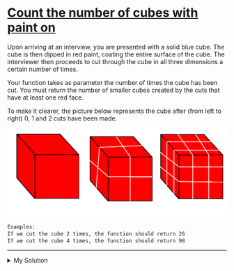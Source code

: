# [Count the number of cubes with paint on](https://www.codewars.com/kata/5763bb0af716cad8fb000580)

Upon arriving at an interview, you are presented with a solid blue cube. The cube is then dipped in red paint, coating
the entire surface of the cube. The interviewer then proceeds to cut through the cube in all three dimensions a certain
number of times.

Your function takes as parameter the number of times the cube has been cut. You must return the number of smaller cubes
created by the cuts that have at least one red face.

To make it clearer, the picture below represents the cube after (from left to right) 0, 1 and 2 cuts have been made.

![painted cubes](/images/painted_cubs.png)

```
Examples:
If we cut the cube 2 times, the function should return 26
If we cut the cube 4 times, the function should return 98
```

---

<details><summary>My Solution</summary>

```js
function countSquares(cuts) {
  return cuts === 0 ? 1 : (cuts + 1) ** 3 - (cuts - 1) ** 3;
}
```

</details>
